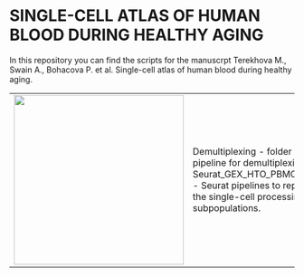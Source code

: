 # SINGLE-CELL ATLAS OF HUMAN BLOOD DURING HEALTHY AGING 

In this repository you can find the scripts for the manuscrpt Terekhova M., Swain A., Bohacova P. et al. Single-cell atlas of human blood during healthy aging.

<table style="width: 100%">
    <colgroup>
       <col span="1" style="width: 70%;">
       <col span="1" style="width: 30%;">
    </colgroup>
    <tbody>
       <tr style="height:300px">
    <td><img src="https://user-images.githubusercontent.com/55485726/209450705-139065bc-71ca-4055-90e8-a54c30a3b2a8.png" width="300" height="300"></td>
    <td>
     Demultiplexing - folder with Snakemake pipeline for demultiplexing. <br> 
     Seurat_GEX_HTO_PBMC_subpopulations.R - Seurat pipelines to reproduce <br>  the single-cell processing for major PBMC subpopulations.
</td>
 </tr>
    </tbody>
</table>



